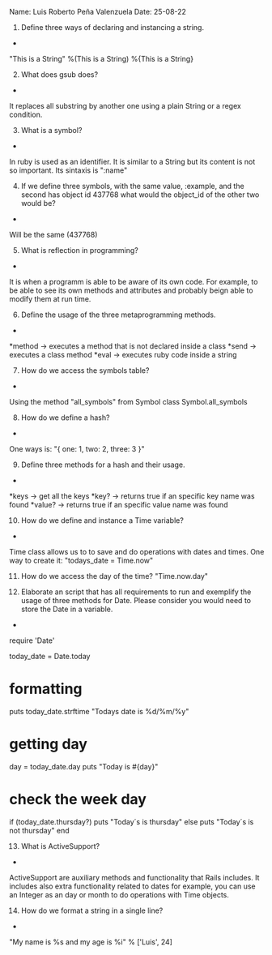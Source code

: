 Name: Luis Roberto Peña Valenzuela
Date: 25-08-22

1. Define three ways of declaring and instancing a string. 
-
"This is a String"
%(This is a String)
%{This is a String}

2. What does gsub does? 
-
It replaces all substring by another one using a plain String or a regex condition.

3. What is a symbol? 
-
In ruby is used as an identifier. It is similar to a String but its content is not so important.
Its sintaxis is ":name"

4. If we define three symbols, with the same value, :example, and the second has object id 437768 what would the object_id of the other two would be? 
-
Will be the same (437768)

5. What is reflection in programming? 
-
It is when a programm is able to be aware of its own code. 
For example, to be able to see its own methods and attributes and probably beign able to modify them at run time. 

6. Define the usage of the three metaprogramming methods. 
-
*method -> executes a method that is not declared inside a class
*send -> executes a class method
*eval -> executes ruby code inside a string

7. How do we access the symbols table? 
-
Using the method "all_symbols" from Symbol class
Symbol.all_symbols

8. How do we define a hash? 
-
One ways is:
"{ one: 1, two: 2, three: 3 }"

9. Define three methods for a hash and their usage. 
-
*keys -> get all the keys
*key? -> returns true if an specific key name was found
*value? -> returns true if an specific value name was found

10. How do we define and instance a Time variable? 
-
Time class allows us to to save and do operations with dates and times. 
One way to create it:
"todays_date = Time.now"

11. How do we access the day of the time? 
"Time.now.day"

12. Elaborate an script that has all requirements to run and exemplify the usage of three methods for Date. Please consider you would need to store the Date in a variable. 
-
require 'Date'

today_date = Date.today

# formatting
puts today_date.strftime "Todays date is %d/%m/%y"

# getting day
day = today_date.day
puts "Today is #{day}"

# check the week day
if (today_date.thursday?)
    puts "Today´s is thursday"
else
    puts "Today´s is not thursday"
end

13. What is ActiveSupport? 
-
ActiveSupport are auxiliary methods and functionality that Rails includes. 
It includes also extra functionality related to dates
for example, you can use an Integer as an day or month to do operations with Time objects.

14. How do we format a string in a single line? 
-
"My name is %s and my age is %i" % ['Luis', 24]
